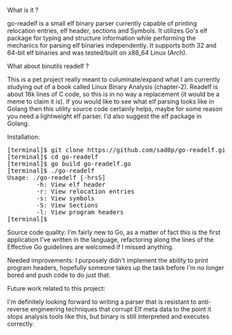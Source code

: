 What is it ?

go-readelf is a small elf binary parser currently capable of printing relocation entries, elf header, sections and Symbols.
It utilizes Go's elf package for typing and structure information while performing the mechanics for 
parsing elf binaries independently. It supports both 32 and 64-bit elf binaries and was tested/built on x86_64 Linux (Arch).

What about binutils readelf ?

This is a pet project really meant to culuminate/expand what I am currently studying out of a book called 
Linux Binary Analysis (chapter-2). Readelf is about 16k lines of C code, so this is in no way a replacement (it would be a meme to claim it is).
If you would like to see what elf parsing looks like in Golang then this utility source code certainly helps, maybe for some reason you need a lightweight elf parser.
I'd also suggest
the elf package in Golang.

Installation:
<pre>
[terminal]$ git clone https://github.com/sad0p/go-readelf.git
[terminal]$ cd go-readelf
[terminal]$ go build go-readelf.go
[terminal]$ ./go-readelf
Usage: ./go-readelf [-hrsS]
        -h: View elf header
        -r: View relocation entries
        -s: View symbols
        -S: View Sections
        -l: View program headers
[terminal]$ 
</pre>
Source code quality:
I'm fairly new to Go, as a matter of fact this is the first application I've written in the language, refactoring
along the lines of the Effective Go guidelines are welcomed if I missed anything.

Needed improvements:
I purposely didn't implement the ability to print program headers, hopefully someone takes up the task before I'm
no longer bored and push code to do just that.

Future work related to this project:

I'm definitely looking forward to writing a parser that is resistant to anti-reverse engineering techniques that corrupt
Elf meta data to the point it stops analysis tools like this, but binary is still interpreted and executes correctly.
